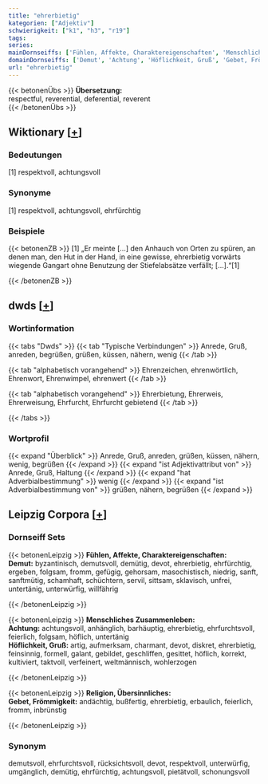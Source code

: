 ```yaml
---
title: "ehrerbietig"
kategorien: ["Adjektiv"]
schwierigkeit: ["k1", "h3", "r19"]
tags:
series:
mainDornseiffs: ['Fühlen, Affekte, Charaktereigenschaften', 'Menschliches Zusammenleben', 'Religion, Übersinnliches']
domainDornseiffs: ['Demut', 'Achtung', 'Höflichkeit, Gruß', 'Gebet, Frömmigkeit']
url: "ehrerbietig"
---
```


{{< betonenÜbs >}}
**Übersetzung:**  
respectful, reverential, deferential, reverent  
{{< /betonenÜbs >}}

## Wiktionary [[+](https://de.wiktionary.org/wiki/ehrerbietig)]

### Bedeutungen
[1] respektvoll, achtungsvoll  

### Synonyme
[1] respektvoll, achtungsvoll, ehrfürchtig  

### Beispiele
{{< betonenZB >}}
[1] „Er meinte […] den Anhauch von Orten zu spüren, an denen man, den Hut in der Hand, in eine gewisse, ehrerbietig vorwärts wiegende Gangart ohne Benutzung der Stiefelabsätze verfällt; […].“[1]  

{{< /betonenZB >}}


## dwds [[+](https://www.dwds.de/wb/ehrerbietig)]

### Wortinformation
{{< tabs "Dwds" >}}
{{< tab "Typische Verbindungen" >}}
Anrede, Gruß, anreden, begrüßen, grüßen, küssen, nähern, wenig
{{< /tab >}}

{{< tab "alphabetisch vorangehend" >}}
Ehrenzeichen, ehrenwörtlich, Ehrenwort, Ehrenwimpel, ehrenwert
{{< /tab >}}

{{< tab "alphabetisch vorangehend" >}}
Ehrerbietung, Ehrerweis, Ehrerweisung, Ehrfurcht, Ehrfurcht gebietend
{{< /tab >}}

{{< /tabs >}}

### Wortprofil
{{< expand "Überblick" >}} Anrede, Gruß, anreden, grüßen, küssen, nähern, wenig, begrüßen {{< /expand >}}
{{< expand "ist Adjektivattribut von" >}} Anrede, Gruß, Haltung {{< /expand >}}
{{< expand "hat Adverbialbestimmung" >}} wenig {{< /expand >}}
{{< expand "ist Adverbialbestimmung von" >}} grüßen, nähern, begrüßen {{< /expand >}}

## Leipzig Corpora [[+](https://corpora.uni-leipzig.de/en/res?word=ehrerbietig&corpusId=deu_newscrawl-public_2018)]

### Dornseiff Sets
{{< betonenLeipzig >}}
**Fühlen, Affekte, Charaktereigenschaften:**  
**Demut:** byzantinisch, demutsvoll, demütig, devot, ehrerbietig, ehrfürchtig, ergeben, folgsam, fromm, gefügig, gehorsam, masochistisch, niedrig, sanft, sanftmütig, schamhaft, schüchtern, servil, sittsam, sklavisch, unfrei, untertänig, unterwürfig, willfährig  

{{< /betonenLeipzig >}}


{{< betonenLeipzig >}}
**Menschliches Zusammenleben:**  
**Achtung:** achtungsvoll, anhänglich, barhäuptig, ehrerbietig, ehrfurchtsvoll, feierlich, folgsam, höflich, untertänig  
**Höflichkeit, Gruß:** artig, aufmerksam, charmant, devot, diskret, ehrerbietig, feinsinnig, formell, galant, gebildet, geschliffen, gesittet, höflich, korrekt, kultiviert, taktvoll, verfeinert, weltmännisch, wohlerzogen  

{{< /betonenLeipzig >}}


{{< betonenLeipzig >}}
**Religion, Übersinnliches:**  
**Gebet, Frömmigkeit:** andächtig, bußfertig, ehrerbietig, erbaulich, feierlich, fromm, inbrünstig  

{{< /betonenLeipzig >}}

### Synonym
demutsvoll, ehrfurchtsvoll, rücksichtsvoll, devot, respektvoll, unterwürfig, umgänglich, demütig, ehrfürchtig, achtungsvoll, pietätvoll, schonungsvoll


